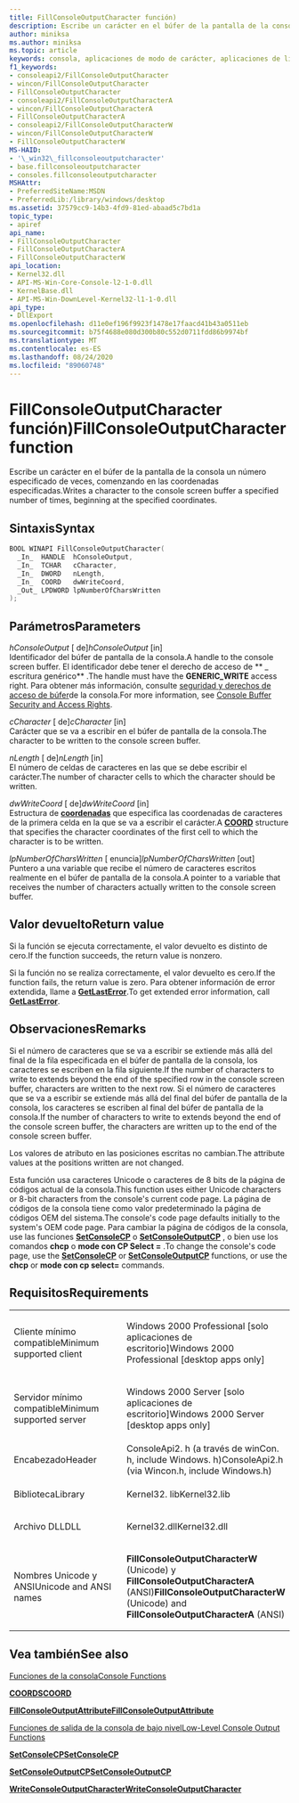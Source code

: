 ```yaml
---
title: FillConsoleOutputCharacter función)
description: Escribe un carácter en el búfer de la pantalla de la consola un número especificado de veces, comenzando en las coordenadas especificadas.
author: miniksa
ms.author: miniksa
ms.topic: article
keywords: consola, aplicaciones de modo de carácter, aplicaciones de línea de comandos, aplicaciones de terminal, API de consola
f1_keywords:
- consoleapi2/FillConsoleOutputCharacter
- wincon/FillConsoleOutputCharacter
- FillConsoleOutputCharacter
- consoleapi2/FillConsoleOutputCharacterA
- wincon/FillConsoleOutputCharacterA
- FillConsoleOutputCharacterA
- consoleapi2/FillConsoleOutputCharacterW
- wincon/FillConsoleOutputCharacterW
- FillConsoleOutputCharacterW
MS-HAID:
- '\_win32\_fillconsoleoutputcharacter'
- base.fillconsoleoutputcharacter
- consoles.fillconsoleoutputcharacter
MSHAttr:
- PreferredSiteName:MSDN
- PreferredLib:/library/windows/desktop
ms.assetid: 37579cc9-14b3-4fd9-81ed-abaad5c7bd1a
topic_type:
- apiref
api_name:
- FillConsoleOutputCharacter
- FillConsoleOutputCharacterA
- FillConsoleOutputCharacterW
api_location:
- Kernel32.dll
- API-MS-Win-Core-Console-l2-1-0.dll
- KernelBase.dll
- API-MS-Win-DownLevel-Kernel32-l1-1-0.dll
api_type:
- DllExport
ms.openlocfilehash: d11e0ef196f9923f1478e17faacd41b43a0511eb
ms.sourcegitcommit: b75f4688e080d300b80c552d0711fdd86b9974bf
ms.translationtype: MT
ms.contentlocale: es-ES
ms.lasthandoff: 08/24/2020
ms.locfileid: "89060748"
---
```

# <a name="fillconsoleoutputcharacter-function"></a><span data-ttu-id="d649b-104">FillConsoleOutputCharacter función)</span><span class="sxs-lookup"><span data-stu-id="d649b-104">FillConsoleOutputCharacter function</span></span>


<span data-ttu-id="d649b-105">Escribe un carácter en el búfer de la pantalla de la consola un número especificado de veces, comenzando en las coordenadas especificadas.</span><span class="sxs-lookup"><span data-stu-id="d649b-105">Writes a character to the console screen buffer a specified number of times, beginning at the specified coordinates.</span></span>

<a name="syntax"></a><span data-ttu-id="d649b-106">Sintaxis</span><span class="sxs-lookup"><span data-stu-id="d649b-106">Syntax</span></span>
------

```C
BOOL WINAPI FillConsoleOutputCharacter(
  _In_  HANDLE  hConsoleOutput,
  _In_  TCHAR   cCharacter,
  _In_  DWORD   nLength,
  _In_  COORD   dwWriteCoord,
  _Out_ LPDWORD lpNumberOfCharsWritten
);
```

<a name="parameters"></a><span data-ttu-id="d649b-107">Parámetros</span><span class="sxs-lookup"><span data-stu-id="d649b-107">Parameters</span></span>
----------

<span data-ttu-id="d649b-108">*hConsoleOutput* \[ de\]</span><span class="sxs-lookup"><span data-stu-id="d649b-108">*hConsoleOutput* \[in\]</span></span>  
<span data-ttu-id="d649b-109">Identificador del búfer de pantalla de la consola.</span><span class="sxs-lookup"><span data-stu-id="d649b-109">A handle to the console screen buffer.</span></span> <span data-ttu-id="d649b-110">El identificador debe tener el derecho de acceso de \*\* \_ escritura genérico\*\* .</span><span class="sxs-lookup"><span data-stu-id="d649b-110">The handle must have the **GENERIC\_WRITE** access right.</span></span> <span data-ttu-id="d649b-111">Para obtener más información, consulte [seguridad y derechos de acceso de búfer](console-buffer-security-and-access-rights.md)de la consola.</span><span class="sxs-lookup"><span data-stu-id="d649b-111">For more information, see [Console Buffer Security and Access Rights](console-buffer-security-and-access-rights.md).</span></span>

<span data-ttu-id="d649b-112">*cCharacter* \[ de\]</span><span class="sxs-lookup"><span data-stu-id="d649b-112">*cCharacter* \[in\]</span></span>  
<span data-ttu-id="d649b-113">Carácter que se va a escribir en el búfer de pantalla de la consola.</span><span class="sxs-lookup"><span data-stu-id="d649b-113">The character to be written to the console screen buffer.</span></span>

<span data-ttu-id="d649b-114">*nLength* \[ de\]</span><span class="sxs-lookup"><span data-stu-id="d649b-114">*nLength* \[in\]</span></span>  
<span data-ttu-id="d649b-115">El número de celdas de caracteres en las que se debe escribir el carácter.</span><span class="sxs-lookup"><span data-stu-id="d649b-115">The number of character cells to which the character should be written.</span></span>

<span data-ttu-id="d649b-116">*dwWriteCoord* \[ de\]</span><span class="sxs-lookup"><span data-stu-id="d649b-116">*dwWriteCoord* \[in\]</span></span>  
<span data-ttu-id="d649b-117">Estructura de [**coordenadas**](coord-str.md) que especifica las coordenadas de caracteres de la primera celda en la que se va a escribir el carácter.</span><span class="sxs-lookup"><span data-stu-id="d649b-117">A [**COORD**](coord-str.md) structure that specifies the character coordinates of the first cell to which the character is to be written.</span></span>

<span data-ttu-id="d649b-118">*lpNumberOfCharsWritten* \[ enuncia\]</span><span class="sxs-lookup"><span data-stu-id="d649b-118">*lpNumberOfCharsWritten* \[out\]</span></span>  
<span data-ttu-id="d649b-119">Puntero a una variable que recibe el número de caracteres escritos realmente en el búfer de pantalla de la consola.</span><span class="sxs-lookup"><span data-stu-id="d649b-119">A pointer to a variable that receives the number of characters actually written to the console screen buffer.</span></span>

<a name="return-value"></a><span data-ttu-id="d649b-120">Valor devuelto</span><span class="sxs-lookup"><span data-stu-id="d649b-120">Return value</span></span>
------------

<span data-ttu-id="d649b-121">Si la función se ejecuta correctamente, el valor devuelto es distinto de cero.</span><span class="sxs-lookup"><span data-stu-id="d649b-121">If the function succeeds, the return value is nonzero.</span></span>

<span data-ttu-id="d649b-122">Si la función no se realiza correctamente, el valor devuelto es cero.</span><span class="sxs-lookup"><span data-stu-id="d649b-122">If the function fails, the return value is zero.</span></span> <span data-ttu-id="d649b-123">Para obtener información de error extendida, llame a [**GetLastError**](https://msdn.microsoft.com/library/windows/desktop/ms679360).</span><span class="sxs-lookup"><span data-stu-id="d649b-123">To get extended error information, call [**GetLastError**](https://msdn.microsoft.com/library/windows/desktop/ms679360).</span></span>

<a name="remarks"></a><span data-ttu-id="d649b-124">Observaciones</span><span class="sxs-lookup"><span data-stu-id="d649b-124">Remarks</span></span>
-------

<span data-ttu-id="d649b-125">Si el número de caracteres que se va a escribir se extiende más allá del final de la fila especificada en el búfer de pantalla de la consola, los caracteres se escriben en la fila siguiente.</span><span class="sxs-lookup"><span data-stu-id="d649b-125">If the number of characters to write to extends beyond the end of the specified row in the console screen buffer, characters are written to the next row.</span></span> <span data-ttu-id="d649b-126">Si el número de caracteres que se va a escribir se extiende más allá del final del búfer de pantalla de la consola, los caracteres se escriben al final del búfer de pantalla de la consola.</span><span class="sxs-lookup"><span data-stu-id="d649b-126">If the number of characters to write to extends beyond the end of the console screen buffer, the characters are written up to the end of the console screen buffer.</span></span>

<span data-ttu-id="d649b-127">Los valores de atributo en las posiciones escritas no cambian.</span><span class="sxs-lookup"><span data-stu-id="d649b-127">The attribute values at the positions written are not changed.</span></span>

<span data-ttu-id="d649b-128">Esta función usa caracteres Unicode o caracteres de 8 bits de la página de códigos actual de la consola.</span><span class="sxs-lookup"><span data-stu-id="d649b-128">This function uses either Unicode characters or 8-bit characters from the console's current code page.</span></span> <span data-ttu-id="d649b-129">La página de códigos de la consola tiene como valor predeterminado la página de códigos OEM del sistema.</span><span class="sxs-lookup"><span data-stu-id="d649b-129">The console's code page defaults initially to the system's OEM code page.</span></span> <span data-ttu-id="d649b-130">Para cambiar la página de códigos de la consola, use las funciones [**SetConsoleCP**](setconsolecp.md) o [**SetConsoleOutputCP**](setconsoleoutputcp.md) , o bien use los comandos **chcp** o **mode con CP Select =** .</span><span class="sxs-lookup"><span data-stu-id="d649b-130">To change the console's code page, use the [**SetConsoleCP**](setconsolecp.md) or [**SetConsoleOutputCP**](setconsoleoutputcp.md) functions, or use the **chcp** or **mode con cp select=** commands.</span></span>

<a name="requirements"></a><span data-ttu-id="d649b-131">Requisitos</span><span class="sxs-lookup"><span data-stu-id="d649b-131">Requirements</span></span>
------------

<table>
<colgroup>
<col width="50%" />
<col width="50%" />
</colgroup>
<tbody>
<tr class="odd">
<td><p><span data-ttu-id="d649b-132">Cliente mínimo compatible</span><span class="sxs-lookup"><span data-stu-id="d649b-132">Minimum supported client</span></span></p></td>
<td><p><span data-ttu-id="d649b-133">Windows 2000 Professional [solo aplicaciones de escritorio]</span><span class="sxs-lookup"><span data-stu-id="d649b-133">Windows 2000 Professional [desktop apps only]</span></span></p></td>
</tr>
<tr class="even">
<td><p><span data-ttu-id="d649b-134">Servidor mínimo compatible</span><span class="sxs-lookup"><span data-stu-id="d649b-134">Minimum supported server</span></span></p></td>
<td><p><span data-ttu-id="d649b-135">Windows 2000 Server [solo aplicaciones de escritorio]</span><span class="sxs-lookup"><span data-stu-id="d649b-135">Windows 2000 Server [desktop apps only]</span></span></p></td>
</tr>
<tr class="odd">
<td><p><span data-ttu-id="d649b-136">Encabezado</span><span class="sxs-lookup"><span data-stu-id="d649b-136">Header</span></span></p></td>
<td><span data-ttu-id="d649b-137">ConsoleApi2. h (a través de winCon. h, include Windows. h)</span><span class="sxs-lookup"><span data-stu-id="d649b-137">ConsoleApi2.h (via Wincon.h, include Windows.h)</span></span></td>
</tr>
<tr class="even">
<td><p><span data-ttu-id="d649b-138">Biblioteca</span><span class="sxs-lookup"><span data-stu-id="d649b-138">Library</span></span></p></td>
<td><span data-ttu-id="d649b-139">Kernel32. lib</span><span class="sxs-lookup"><span data-stu-id="d649b-139">Kernel32.lib</span></span></td>
</tr>
<tr class="odd">
<td><p><span data-ttu-id="d649b-140">Archivo DLL</span><span class="sxs-lookup"><span data-stu-id="d649b-140">DLL</span></span></p></td>
<td><span data-ttu-id="d649b-141">Kernel32.dll</span><span class="sxs-lookup"><span data-stu-id="d649b-141">Kernel32.dll</span></span></td>
</tr>
<tr class="even">
<td><p><span data-ttu-id="d649b-142">Nombres Unicode y ANSI</span><span class="sxs-lookup"><span data-stu-id="d649b-142">Unicode and ANSI names</span></span></p></td>
<td><p><span data-ttu-id="d649b-143"><strong>FillConsoleOutputCharacterW</strong> (Unicode) y <strong>FillConsoleOutputCharacterA</strong> (ANSI)</span><span class="sxs-lookup"><span data-stu-id="d649b-143"><strong>FillConsoleOutputCharacterW</strong> (Unicode) and <strong>FillConsoleOutputCharacterA</strong> (ANSI)</span></span></p></td>
</tr>
<tr class="odd">
</tr>
<tr class="even">
</tr>
<tr class="odd">
</tr>
<tr class="even">
</tr>
</tbody>
</table>

## <a name="span-idsee_alsospansee-also"></a><span data-ttu-id="d649b-144"><span id="see_also"></span>Vea también</span><span class="sxs-lookup"><span data-stu-id="d649b-144"><span id="see_also"></span>See also</span></span>


[<span data-ttu-id="d649b-145">Funciones de la consola</span><span class="sxs-lookup"><span data-stu-id="d649b-145">Console Functions</span></span>](console-functions.md)

[<span data-ttu-id="d649b-146">**COORDS**</span><span class="sxs-lookup"><span data-stu-id="d649b-146">**COORD**</span></span>](coord-str.md)

[<span data-ttu-id="d649b-147">**FillConsoleOutputAttribute**</span><span class="sxs-lookup"><span data-stu-id="d649b-147">**FillConsoleOutputAttribute**</span></span>](fillconsoleoutputattribute.md)

[<span data-ttu-id="d649b-148">Funciones de salida de la consola de bajo nivel</span><span class="sxs-lookup"><span data-stu-id="d649b-148">Low-Level Console Output Functions</span></span>](low-level-console-output-functions.md)

[<span data-ttu-id="d649b-149">**SetConsoleCP**</span><span class="sxs-lookup"><span data-stu-id="d649b-149">**SetConsoleCP**</span></span>](setconsolecp.md)

[<span data-ttu-id="d649b-150">**SetConsoleOutputCP**</span><span class="sxs-lookup"><span data-stu-id="d649b-150">**SetConsoleOutputCP**</span></span>](setconsoleoutputcp.md)

[<span data-ttu-id="d649b-151">**WriteConsoleOutputCharacter**</span><span class="sxs-lookup"><span data-stu-id="d649b-151">**WriteConsoleOutputCharacter**</span></span>](writeconsoleoutputcharacter.md)

 

 





